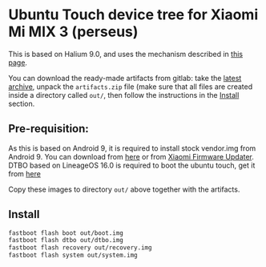 # Ubuntu Touch device tree for Xiaomi Mi MIX 3 (perseus)

This is based on Halium 9.0, and uses the mechanism described in [this page](https://github.com/ubports/porting-notes/wiki/GitLab-CI-builds-for-devices-based-on-halium_arm64-(Halium-9)).

You can download the ready-made artifacts from gitlab: take the [latest archive](https://gitlab.com/ubports/community-ports/android9/xiaomi-mi-mix-3/xiaomi-perseus/-/jobs/artifacts/master/download?job=flashable), unpack the `artifacts.zip` file (make sure that all files are created inside a directory called `out/`, then follow the instructions in the [Install](#install) section.

## Pre-requisition:

As this is based on Android 9, it is required to install stock vendor.img from Android 9. You can download from [here](https://github.com/ubports-perseus/ubuntu-touch-perseus/releases/download/v1.0-beta/vendor.zip) or from [Xiaomi Firmware Updater](https://xiaomifirmwareupdater.com/).
DTBO based on LineageOS 16.0 is required to boot the ubuntu touch, get it from [here](https://github.com/ubports-perseus/ubuntu-touch-perseus/releases/download/v1.0-beta/dtbo.img) 

Copy these images to directory `out/` above together with the artifacts.

## Install

```bash
fastboot flash boot out/boot.img
fastboot flash dtbo out/dtbo.img
fastboot flash recovery out/recovery.img
fastboot flash system out/system.img
```


